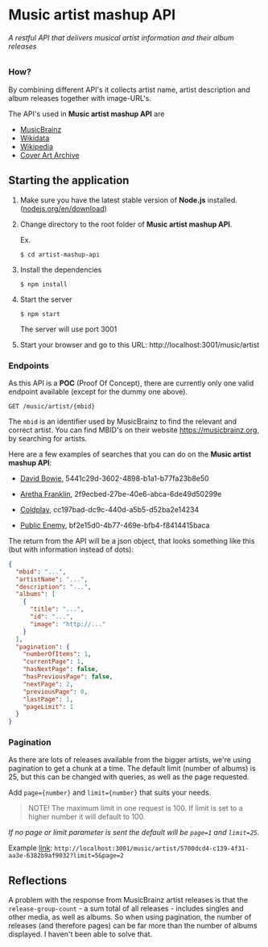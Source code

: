 # Music artist mashup API

###### A restful API that delivers musical artist information and their album releases

### How?

By combining different API's it collects artist name, artist description and album releases together with image-URL's.

The API's used in **Music artist mashup API** are

- [MusicBrainz](http://musicbrainz.org/ws/2)
- [Wikidata](https://www.wikidata.org/w/api.php)
- [Wikipedia](https://en.wikipedia.org/w/api.php)
- [Cover Art Archive](http://coverartarchive.org/)

## Starting the application

1. Make sure you have the latest stable version of **Node.js** installed. ([nodejs.org/en/download](https://nodejs.org/en/download/))

2. Change directory to the root folder of **Music artist mashup API**.

   Ex.

   ```shell
   $ cd artist-mashup-api
   ```

3. Install the dependencies

   ```shell
   $ npm install
   ```

4. Start the server

   ```shell
   $ npm start
   ```

   The server will use port 3001

5. Start your browser and go to this URL: http://localhost:3001/music/artist

### Endpoints

As this API is a **POC** (Proof Of Concept), there are currently only one valid endpoint available (except for the dummy one above).

```
GET /music/artist/{mbid}
```

The `mbid` is an identifier used by MusicBrainz to find the relevant and correct artist. You can find MBID's on their website https://musicbrainz.org, by searching for artists.

Here are a few examples of searches that you can do on the **Music artist mashup API**:

- [David Bowie](http://localhost:3001/music/artist/5441c29d-3602-4898-b1a1-b77fa23b8e50), 5441c29d-3602-4898-b1a1-b77fa23b8e50

- [Aretha Franklin](http://localhost:3001/music/artist/2f9ecbed-27be-40e6-abca-6de49d50299e), 2f9ecbed-27be-40e6-abca-6de49d50299e

- [Coldplay](http://localhost:3001/music/artist/cc197bad-dc9c-440d-a5b5-d52ba2e14234), cc197bad-dc9c-440d-a5b5-d52ba2e14234

- [Public Enemy](http://localhost:3001/music/artist/bf2e15d0-4b77-469e-bfb4-f8414415baca), bf2e15d0-4b77-469e-bfb4-f8414415baca

The return from the API will be a json object, that looks something like this (but with information instead of dots):

```json
{
  "mbid": "...",
  "artistName": "...",
  "description": "...",
  "albums": [
    {
      "title": "...",
      "id": "...",
      "image": "http://..."
    }
  ],
  "pagination": {
    "numberOfItems": 1,
    "currentPage": 1,
    "hasNextPage": false,
    "hasPreviousPage": false,
    "nextPage": 2,
    "previousPage": 0,
    "lastPage": 1,
    "pageLimit": 1
  }
}
```

### Pagination

As there are lots of releases available from the bigger artists, we're using pagination to get a chunk at a time. The default limit (number of albums) is 25, but this can be changed with queries, as well as the page requested.

Add `page={number}` and `limit={number}` that suits your needs.

> NOTE! The maximum limit in one request is 100. If limit is set to a higher number it will default to 100.

_If no page or limit parameter is sent the default will be `page=1` and `limit=25`._

Example [link](http://localhost:3001/music/artist/5700dcd4-c139-4f31-aa3e-6382b9af9032?limit=5&page=2):
`http://localhost:3001/music/artist/5700dcd4-c139-4f31-aa3e-6382b9af9032?limit=5&page=2`

## Reflections

A problem with the response from MusicBrainz artist releases is that the `release-group-count` - a sum total of all releases - includes singles and other media, as well as albums. So when using pagination, the number of releases (and therefore pages) can be far more than the number of albums displayed. I haven't been able to solve that.
